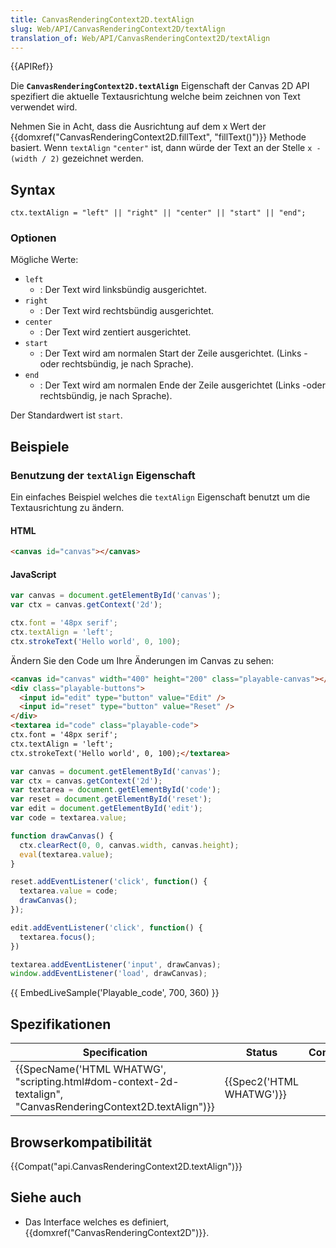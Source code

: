 ```yaml
---
title: CanvasRenderingContext2D.textAlign
slug: Web/API/CanvasRenderingContext2D/textAlign
translation_of: Web/API/CanvasRenderingContext2D/textAlign
---
```

{{APIRef}}

Die **`CanvasRenderingContext2D.textAlign`** Eigenschaft der Canvas 2D API spezifiert die aktuelle Textausrichtung welche beim zeichnen von Text verwendet wird.

Nehmen Sie in Acht, dass die Ausrichtung auf dem x Wert der {{domxref("CanvasRenderingContext2D.fillText", "fillText()")}} Methode basiert. Wenn `textAlign` `"center"` ist, dann würde der Text an der Stelle `x - (width / 2)` gezeichnet werden.

## Syntax

    ctx.textAlign = "left" || "right" || "center" || "start" || "end";

### Optionen

Mögliche Werte:

- `left`
  - : Der Text wird linksbündig ausgerichtet.
- `right`
  - : Der Text wird rechtsbündig ausgerichtet.
- `center`
  - : Der Text wird zentiert ausgerichtet.
- `start`
  - : Der Text wird am normalen Start der Zeile ausgerichtet. (Links -oder rechtsbündig, je nach Sprache).
- `end`
  - : Der Text wird am normalen Ende der Zeile ausgerichtet (Links -oder rechtsbündig, je nach Sprache).

Der Standardwert ist `start`.

## Beispiele

### Benutzung der `textAlign` Eigenschaft

Ein einfaches Beispiel welches die `textAlign` Eigenschaft benutzt um die Textausrichtung zu ändern.

#### HTML

```html
<canvas id="canvas"></canvas>
```

#### JavaScript

```js
var canvas = document.getElementById('canvas');
var ctx = canvas.getContext('2d');

ctx.font = '48px serif';
ctx.textAlign = 'left';
ctx.strokeText('Hello world', 0, 100);
```

Ändern Sie den Code um Ihre Änderungen im Canvas zu sehen:

```html hidden
<canvas id="canvas" width="400" height="200" class="playable-canvas"></canvas>
<div class="playable-buttons">
  <input id="edit" type="button" value="Edit" />
  <input id="reset" type="button" value="Reset" />
</div>
<textarea id="code" class="playable-code">
ctx.font = '48px serif';
ctx.textAlign = 'left';
ctx.strokeText('Hello world', 0, 100);</textarea>
```

```js hidden
var canvas = document.getElementById('canvas');
var ctx = canvas.getContext('2d');
var textarea = document.getElementById('code');
var reset = document.getElementById('reset');
var edit = document.getElementById('edit');
var code = textarea.value;

function drawCanvas() {
  ctx.clearRect(0, 0, canvas.width, canvas.height);
  eval(textarea.value);
}

reset.addEventListener('click', function() {
  textarea.value = code;
  drawCanvas();
});

edit.addEventListener('click', function() {
  textarea.focus();
})

textarea.addEventListener('input', drawCanvas);
window.addEventListener('load', drawCanvas);
```

{{ EmbedLiveSample('Playable_code', 700, 360) }}

## Spezifikationen

| Specification                                                                                                                                    | Status                           | Comment |
| ------------------------------------------------------------------------------------------------------------------------------------------------ | -------------------------------- | ------- |
| {{SpecName('HTML WHATWG', "scripting.html#dom-context-2d-textalign", "CanvasRenderingContext2D.textAlign")}} | {{Spec2('HTML WHATWG')}} |         |

## Browserkompatibilität

{{Compat("api.CanvasRenderingContext2D.textAlign")}}

## Siehe auch

- Das Interface welches es definiert, {{domxref("CanvasRenderingContext2D")}}.
